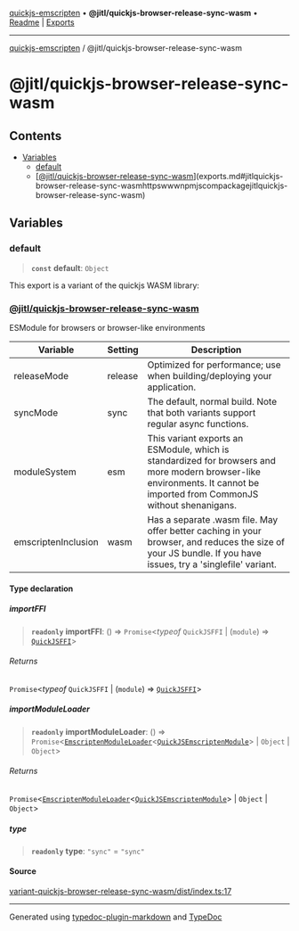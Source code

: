[quickjs-emscripten](../../packages.md) • **@jitl/quickjs-browser-release-sync-wasm** • [Readme](README.md) \| [Exports](exports.md)

***

[quickjs-emscripten](../../packages.md) / @jitl/quickjs-browser-release-sync-wasm

# @jitl/quickjs-browser-release-sync-wasm

## Contents

- [Variables](exports.md#variables)
  - [default](exports.md#default)
  - [[@jitl/quickjs-browser-release-sync-wasm](https://www.npmjs.com/package/@jitl/quickjs-browser-release-sync-wasm)](exports.md#jitlquickjs-browser-release-sync-wasmhttpswwwnpmjscompackagejitlquickjs-browser-release-sync-wasm)

## Variables

### default

> **`const`** **default**: `Object`

This export is a variant of the quickjs WASM library:
### [@jitl/quickjs-browser-release-sync-wasm](https://www.npmjs.com/package/@jitl/quickjs-browser-release-sync-wasm)

ESModule for browsers or browser-like environments

| Variable            |    Setting                     |    Description    |
| --                  | --                             | --                |
| releaseMode         | release | Optimized for performance; use when building/deploying your application. |
| syncMode            | sync | The default, normal build. Note that both variants support regular async functions. |
| moduleSystem        | esm | This variant exports an ESModule, which is standardized for browsers and more modern browser-like environments. It cannot be imported from CommonJS without shenanigans. |
| emscriptenInclusion | wasm | Has a separate .wasm file. May offer better caching in your browser, and reduces the size of your JS bundle. If you have issues, try a 'singlefile' variant. |

#### Type declaration

##### importFFI

> **`readonly`** **importFFI**: () => `Promise`\<*typeof* `QuickJSFFI` \| (`module`) => [`QuickJSFFI`](../../quickjs-emscripten/interfaces/QuickJSFFI.md)\>

###### Returns

`Promise`\<*typeof* `QuickJSFFI` \| (`module`) => [`QuickJSFFI`](../../quickjs-emscripten/interfaces/QuickJSFFI.md)\>

##### importModuleLoader

> **`readonly`** **importModuleLoader**: () => `Promise`\<[`EmscriptenModuleLoader`](../../quickjs-emscripten/interfaces/EmscriptenModuleLoader.md)\<[`QuickJSEmscriptenModule`](../../quickjs-emscripten/interfaces/QuickJSEmscriptenModule.md)\> \| `Object` \| `Object`\>

###### Returns

`Promise`\<[`EmscriptenModuleLoader`](../../quickjs-emscripten/interfaces/EmscriptenModuleLoader.md)\<[`QuickJSEmscriptenModule`](../../quickjs-emscripten/interfaces/QuickJSEmscriptenModule.md)\> \| `Object` \| `Object`\>

##### type

> **`readonly`** **type**: `"sync"` = `"sync"`

#### Source

[variant-quickjs-browser-release-sync-wasm/dist/index.ts:17](https://github.com/justjake/quickjs-emscripten/blob/main/packages/variant-quickjs-browser-release-sync-wasm/dist/index.ts#L17)

***

Generated using [typedoc-plugin-markdown](https://www.npmjs.com/package/typedoc-plugin-markdown) and [TypeDoc](https://typedoc.org/)

